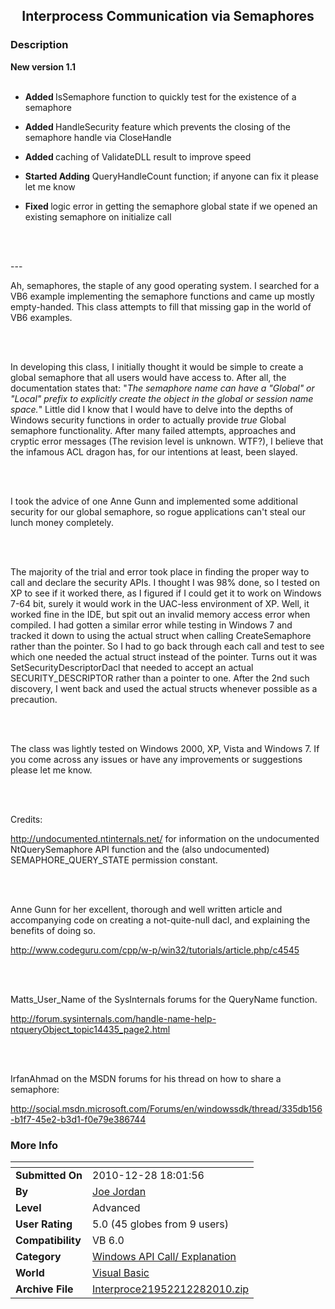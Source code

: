 ﻿<div align="center">

## Interprocess Communication via Semaphores


</div>

### Description

<B>New version 1.1</B><br><br>

+ <B>Added </B>IsSemaphore function to quickly test for the existence of a semaphore<br>

+ <B>Added </B>HandleSecurity feature which prevents the closing of the semaphore handle via CloseHandle<br>

+ <B>Added </B>caching of ValidateDLL result to improve speed<br>

+ <B>Started Adding</B> QueryHandleCount function; if anyone can fix it please let me know<br>

- <B>Fixed </B>logic error in getting the semaphore global state if we opened an existing semaphore on initialize call

<br><br>

---<br>

Ah, semaphores, the staple of any good operating system. I searched for a VB6 example implementing the semaphore functions and came up mostly empty-handed. This class attempts to fill that missing gap in the world of VB6 examples.

<BR><BR>

In developing this class, I initially thought it would be simple to create a global semaphore that all users would have access to. After all, the documentation states that: "<i>The semaphore name can have a "Global\" or "Local\" prefix to explicitly create the object in the global or session name space.</i>" Little did I know that I would have to delve into the depths of Windows security functions in order to actually provide *true* Global semaphore functionality. After many failed attempts, approaches and cryptic error messages (The revision level is unknown. WTF?), I believe that the infamous ACL dragon has, for our intentions at least, been slayed.

<BR><BR>

I took the advice of one Anne Gunn and implemented some additional security for our global semaphore, so rogue applications can't steal our lunch money completely.

<br><br>

The majority of the trial and error took place in finding the proper way to call and declare the security APIs. I thought I was 98% done, so I tested on XP to see if it worked there, as I figured if I could get it to work on Windows 7-64 bit, surely it would work in the UAC-less environment of XP. Well, it worked fine in the IDE, but spit out an invalid memory access error when compiled. I had gotten a similar error while testing in Windows 7 and tracked it down to using the actual struct when calling CreateSemaphore rather than the pointer. So I had to go back through each call and test to see which one needed the actual struct instead of the pointer. Turns out it was SetSecurityDescriptorDacl that needed to accept an actual SECURITY_DESCRIPTOR rather than a pointer to one. After the 2nd such discovery, I went back and used the actual structs whenever possible as a precaution.

<br><br>

The class was lightly tested on Windows 2000, XP, Vista and Windows 7. If you come across any issues or have any improvements or suggestions please let me know.

<br><br>

Credits:<br>

<a href="http://undocumented.ntinternals.net/">http://undocumented.ntinternals.net/</a> for information on the undocumented NtQuerySemaphore API function and the (also undocumented) SEMAPHORE_QUERY_STATE permission constant.

<br><br>

Anne Gunn for her excellent, thorough and well written article and accompanying code on creating a not-quite-null dacl, and explaining the benefits of doing so.<br>

<a href="http://www.codeguru.com/cpp/w-p/win32/tutorials/article.php/c4545">http://www.codeguru.com/cpp/w-p/win32/tutorials/article.php/c4545</a>

<br><br>

Matts_User_Name of the SysInternals forums for the QueryName function.<br>

<a href="http://forum.sysinternals.com/handle-name-help-ntqueryObject_topic14435_page2.html">http://forum.sysinternals.com/handle-name-help-ntqueryObject_topic14435_page2.html</a>

<br><br>

IrfanAhmad on the MSDN forums for his thread on how to share a semaphore:<br>

<a href="http://social.msdn.microsoft.com/Forums/en/windowssdk/thread/335db156-b1f7-45e2-b3d1-f0e79e386744">http://social.msdn.microsoft.com/Forums/en/windowssdk/thread/335db156-b1f7-45e2-b3d1-f0e79e386744</a>
 
### More Info
 


<span>             |<span>
---                |---
**Submitted On**   |2010-12-28 18:01:56
**By**             |[Joe Jordan](https://github.com/Planet-Source-Code/PSCIndex/blob/master/ByAuthor/joe-jordan.md)
**Level**          |Advanced
**User Rating**    |5.0 (45 globes from 9 users)
**Compatibility**  |VB 6\.0
**Category**       |[Windows API Call/ Explanation](https://github.com/Planet-Source-Code/PSCIndex/blob/master/ByCategory/windows-api-call-explanation__1-39.md)
**World**          |[Visual Basic](https://github.com/Planet-Source-Code/PSCIndex/blob/master/ByWorld/visual-basic.md)
**Archive File**   |[Interproce21952212282010\.zip](https://github.com/Planet-Source-Code/joe-jordan-interprocess-communication-via-semaphores__1-73623/archive/master.zip)








